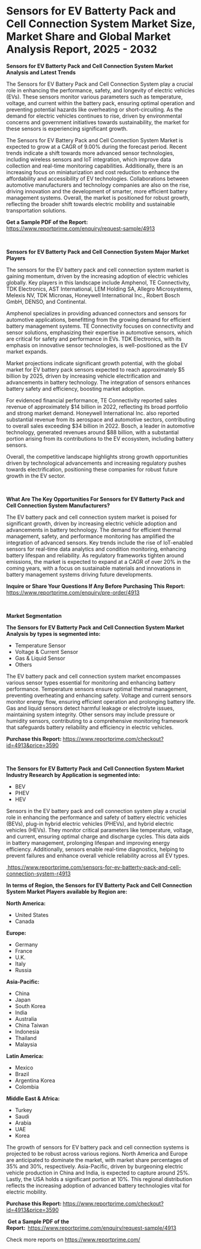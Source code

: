 <p><h1>Sensors for EV Batterty Pack and Cell Connection System Market Size, Market Share and Global Market Analysis Report, 2025 - 2032</h1></p><p><strong>Sensors for EV Batterty Pack and Cell Connection System Market Analysis and Latest Trends</strong></p>
<p><p>The Sensors for EV Battery Pack and Cell Connection System play a crucial role in enhancing the performance, safety, and longevity of electric vehicles (EVs). These sensors monitor various parameters such as temperature, voltage, and current within the battery pack, ensuring optimal operation and preventing potential hazards like overheating or short-circuiting. As the demand for electric vehicles continues to rise, driven by environmental concerns and government initiatives towards sustainability, the market for these sensors is experiencing significant growth.</p><p>The Sensors for EV Battery Pack and Cell Connection System Market is expected to grow at a CAGR of 9.00% during the forecast period. Recent trends indicate a shift towards more advanced sensor technologies, including wireless sensors and IoT integration, which improve data collection and real-time monitoring capabilities. Additionally, there is an increasing focus on miniaturization and cost reduction to enhance the affordability and accessibility of EV technologies. Collaborations between automotive manufacturers and technology companies are also on the rise, driving innovation and the development of smarter, more efficient battery management systems. Overall, the market is positioned for robust growth, reflecting the broader shift towards electric mobility and sustainable transportation solutions.</p></p>
<p><strong>Get a Sample PDF of the Report:&nbsp;</strong> <a href="https://www.reportprime.com/enquiry/request-sample/4913?utm_campaign=2209&utm_medium=2&utm_source=Github&utm_content=ia&utm_term=19032025&utm_id=sensors-for-ev-batterty-pack-and-cell-connection-system">https://www.reportprime.com/enquiry/request-sample/4913</a></p>
<p>&nbsp;</p>
<p><strong>Sensors for EV Batterty Pack and Cell Connection System Major Market Players</strong></p>
<p><p>The sensors for the EV battery pack and cell connection system market is gaining momentum, driven by the increasing adoption of electric vehicles globally. Key players in this landscape include Amphenol, TE Connectivity, TDK Electronics, AST International, LEM Holding SA, Allegro Microsystems, Melexis NV, TDK Micronas, Honeywell International Inc., Robert Bosch GmbH, DENSO, and Continental. </p><p>Amphenol specializes in providing advanced connectors and sensors for automotive applications, benefitting from the growing demand for efficient battery management systems. TE Connectivity focuses on connectivity and sensor solutions, emphasizing their expertise in automotive sensors, which are critical for safety and performance in EVs. TDK Electronics, with its emphasis on innovative sensor technologies, is well-positioned as the EV market expands.</p><p>Market projections indicate significant growth potential, with the global market for EV battery pack sensors expected to reach approximately $5 billion by 2025, driven by increasing vehicle electrification and advancements in battery technology. The integration of sensors enhances battery safety and efficiency, boosting market adoption.</p><p>For evidenced financial performance, TE Connectivity reported sales revenue of approximately $14 billion in 2022, reflecting its broad portfolio and strong market demand. Honeywell International Inc. also reported substantial revenue from its aerospace and automotive sectors, contributing to overall sales exceeding $34 billion in 2022. Bosch, a leader in automotive technology, generated revenues around $88 billion, with a substantial portion arising from its contributions to the EV ecosystem, including battery sensors.</p><p>Overall, the competitive landscape highlights strong growth opportunities driven by technological advancements and increasing regulatory pushes towards electrification, positioning these companies for robust future growth in the EV sector.</p></p>
<p>&nbsp;</p>
<p><strong>What Are The Key Opportunities For Sensors for EV Batterty Pack and Cell Connection System Manufacturers?</strong></p>
<p><p>The EV battery pack and cell connection system market is poised for significant growth, driven by increasing electric vehicle adoption and advancements in battery technology. The demand for efficient thermal management, safety, and performance monitoring has amplified the integration of advanced sensors. Key trends include the rise of IoT-enabled sensors for real-time data analytics and condition monitoring, enhancing battery lifespan and reliability. As regulatory frameworks tighten around emissions, the market is expected to expand at a CAGR of over 20% in the coming years, with a focus on sustainable materials and innovations in battery management systems driving future developments.</p></p>
<p><strong>Inquire or Share Your Questions If Any Before Purchasing This Report:</strong> <a href="https://www.reportprime.com/enquiry/pre-order/4913?utm_campaign=2209&utm_medium=2&utm_source=Github&utm_content=ia&utm_term=19032025&utm_id=sensors-for-ev-batterty-pack-and-cell-connection-system">https://www.reportprime.com/enquiry/pre-order/4913</a></p>
<p>&nbsp;</p>
<p><strong>Market Segmentation</strong></p>
<p><strong>The Sensors for EV Batterty Pack and Cell Connection System Market Analysis by types is segmented into:</strong></p>
<p><ul><li>Temperature Sensor</li><li>Voltage & Current Sensor</li><li>Gas & Liquid Sensor</li><li>Others</li></ul></p>
<p><p>The EV battery pack and cell connection system market encompasses various sensor types essential for monitoring and enhancing battery performance. Temperature sensors ensure optimal thermal management, preventing overheating and enhancing safety. Voltage and current sensors monitor energy flow, ensuring efficient operation and prolonging battery life. Gas and liquid sensors detect harmful leakage or electrolyte issues, maintaining system integrity. Other sensors may include pressure or humidity sensors, contributing to a comprehensive monitoring framework that safeguards battery reliability and efficiency in electric vehicles.</p></p>
<p><strong>Purchase this Report:&nbsp;</strong><a href="https://www.reportprime.com/checkout?id=4913&price=3590&utm_campaign=2209&utm_medium=2&utm_source=Github&utm_content=ia&utm_term=19032025&utm_id=sensors-for-ev-batterty-pack-and-cell-connection-system">https://www.reportprime.com/checkout?id=4913&price=3590</a></p>
<p>&nbsp;</p>
<p><strong>The Sensors for EV Batterty Pack and Cell Connection System Market Industry Research by Application is segmented into:</strong></p>
<p><ul><li>BEV</li><li>PHEV</li><li>HEV</li></ul></p>
<p><p>Sensors in the EV battery pack and cell connection system play a crucial role in enhancing the performance and safety of battery electric vehicles (BEVs), plug-in hybrid electric vehicles (PHEVs), and hybrid electric vehicles (HEVs). They monitor critical parameters like temperature, voltage, and current, ensuring optimal charge and discharge cycles. This data aids in battery management, prolonging lifespan and improving energy efficiency. Additionally, sensors enable real-time diagnostics, helping to prevent failures and enhance overall vehicle reliability across all EV types.</p></p>
<p><a href="https://www.reportprime.com/sensors-for-ev-batterty-pack-and-cell-connection-system-r4913?utm_campaign=2209&utm_medium=2&utm_source=Github&utm_content=ia&utm_term=19032025&utm_id=sensors-for-ev-batterty-pack-and-cell-connection-system">&nbsp;https://www.reportprime.com/sensors-for-ev-batterty-pack-and-cell-connection-system-r4913</a></p>
<p><strong>In terms of Region, the Sensors for EV Batterty Pack and Cell Connection System Market Players available by Region are:</strong></p>
<p>
    <p> <strong> North America: </strong>
        <ul>
            <li>United States</li>
            <li>Canada</li>
        </ul>
        </p> 
    <p> <strong> Europe: </strong>
        <ul>
            <li>Germany</li>
            <li>France</li>
            <li>U.K.</li>
            <li>Italy</li>
            <li>Russia</li>
        </ul>
        </p> 
    <p> <strong> Asia-Pacific: </strong>
        <ul>
            <li>China</li>
            <li>Japan</li>
            <li>South Korea</li>
            <li>India</li>
            <li>Australia</li>
            <li>China Taiwan</li>
            <li>Indonesia</li>
            <li>Thailand</li>
            <li>Malaysia</li>
        </ul>
        </p> 
    <p> <strong> Latin America: </strong>
        <ul>
            <li>Mexico</li>
            <li>Brazil</li>
            <li>Argentina Korea</li>
            <li>Colombia</li>
        </ul>
        </p> 
    <p> <strong> Middle East & Africa: </strong>
        <ul>
            <li>Turkey</li>
            <li>Saudi</li>
            <li>Arabia</li>
            <li>UAE</li>
            <li>Korea</li>
        </ul>
    </p>
    </p>
<p><p>The growth of sensors for EV battery pack and cell connection systems is projected to be robust across various regions. North America and Europe are anticipated to dominate the market, with market share percentages of 35% and 30%, respectively. Asia-Pacific, driven by burgeoning electric vehicle production in China and India, is expected to capture around 25%. Lastly, the USA holds a significant portion at 10%. This regional distribution reflects the increasing adoption of advanced battery technologies vital for electric mobility.</p></p>
<p><strong>Purchase this Report: </strong><a href="https://www.reportprime.com/checkout?id=4913&price=3590&utm_campaign=2209&utm_medium=2&utm_source=Github&utm_content=ia&utm_term=19032025&utm_id=sensors-for-ev-batterty-pack-and-cell-connection-system">https://www.reportprime.com/checkout?id=4913&price=3590</a></p>
<p>&nbsp;<strong>Get a Sample PDF of the Report:&nbsp;&nbsp;</strong><a href="https://www.reportprime.com/enquiry/request-sample/4913?utm_campaign=2209&utm_medium=2&utm_source=Github&utm_content=ia&utm_term=19032025&utm_id=sensors-for-ev-batterty-pack-and-cell-connection-system">https://www.reportprime.com/enquiry/request-sample/4913</a></p>
<p><strong></strong></p>
<p>Check more reports on <a href="https://www.reportprime.com/?utm_campaign=2209&utm_medium=2&utm_source=Github&utm_content=ia&utm_term=19032025&utm_id=sensors-for-ev-batterty-pack-and-cell-connection-system">https://www.reportprime.com/</a></p>